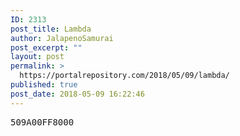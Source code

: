 ```yaml
---
ID: 2313
post_title: Lambda
author: JalapenoSamurai
post_excerpt: ""
layout: post
permalink: >
  https://portalrepository.com/2018/05/09/lambda/
published: true
post_date: 2018-05-09 16:22:46
---
```

<pre>509A00FF8000</pre>